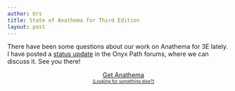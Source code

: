 ```yaml
---
author: Urs
title: State of Anathema for Third Edition
layout: post
---
```

There have been some questions about our work on Anathema for 3E lately.
I have posted a [status update](http://forum.theonyxpath.com/forum/main-category/exalted/474023-state-of-anathema-for-third-edition) in the Onyx Path forums, where we can discuss it.
See you there!

<ul><center>
	<a class="linkToLatestVersion" href="http://anathema.butatopanto.de:8081/full/">
		<span>Get Anathema</span>
		<span class="latestVersion"> </span>
	</a>
	<br/>
	<a href="http://anathema.butatopanto.de:8081/full" style="font-size:x-small">(Looking for something else?)</a>
	</center></ul>
